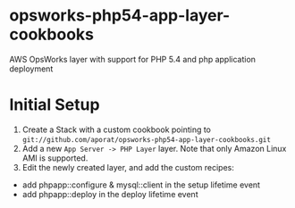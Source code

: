 opsworks-php54-app-layer-cookbooks
==================================

AWS OpsWorks layer with support for PHP 5.4 and php application deployment

Initial Setup
=============
1. Create a Stack with a custom cookbook pointing to `git://github.com/aporat/opsworks-php54-app-layer-cookbooks.git`
2. Add a new `App Server -> PHP Layer` layer. Note that only Amazon Linux AMI is supported. 
3. Edit the newly created layer, and add the custom recipes:

  * add phpapp::configure & mysql::client in the setup lifetime event
  * add phpapp::deploy in the deploy lifetime event

